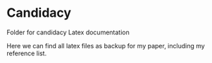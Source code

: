 # Candidacy
Folder for candidacy Latex documentation


Here we can find all latex files as backup for my paper, including my reference list.

